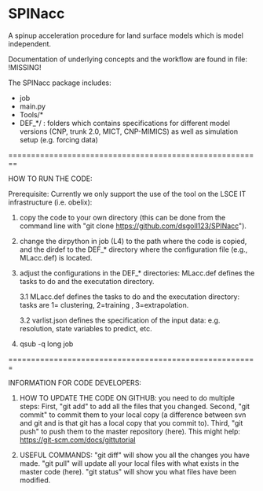 # SPINacc
A spinup acceleration procedure for land surface models which is model independent.

Documentation of underlying concepts and the workflow are found in file: !MISSING!

The SPINacc package includes:
* job
* main.py
* Tools/*
* DEF_*/ : folders which contains specifications for different model versions (CNP, trunk 2.0, MICT, CNP-MIMICS) as well as simulation setup (e.g. forcing data)

========================================================

HOW TO RUN THE CODE:

Prerequisite: Currently we only support the use of the tool on the LSCE IT infrastructure (i.e. obelix):

1. copy the code to your own directory (this can be done from the command line with "git clone https://github.com/dsgoll123/SPINacc").

2. change the dirpython in job (L4) to the path where the code is copied, and the dirdef to the DEF_* directory where the configuration file (e.g., MLacc.def) is located.

3. adjust the configurations in the DEF_* directories: MLacc.def defines the tasks to do and the executation directory.

    3.1 MLacc.def defines the tasks to do and the executation directory: tasks are 1= clustering, 2=training , 3=extrapolation.

    3.2 varlist.json defines the specification of the input data: e.g. resolution, state variables to predict, etc.

4. qsub -q long job   

=======================================================

INFORMATION FOR CODE DEVELOPERS:

1. HOW TO UPDATE THE CODE ON GITHUB: 
you need to do multiple steps:
First, "git add" to add all the files that you changed.
Second, "git commit" to commit them to your local copy (a difference between svn and git and is that git has a local copy that you commit to).
Third, "git push" to push them to the master repository (here).
This might help: https://git-scm.com/docs/gittutorial

2. USEFUL COMMANDS:
"git diff" will show you all the changes you have made.
"git pull" will update all your local files with what exists in the master code (here).
"git status" will show you what files have been modified.
